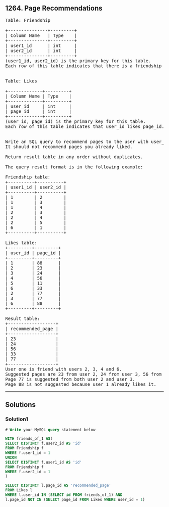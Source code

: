 ## 1264. Page Recommendations

<pre>
Table: Friendship

+---------------+---------+
| Column Name   | Type    |
+---------------+---------+
| user1_id      | int     |
| user2_id      | int     |
+---------------+---------+
(user1_id, user2_id) is the primary key for this table.
Each row of this table indicates that there is a friendship relation between user1_id and user2_id.
 

Table: Likes

+-------------+---------+
| Column Name | Type    |
+-------------+---------+
| user_id     | int     |
| page_id     | int     |
+-------------+---------+
(user_id, page_id) is the primary key for this table.
Each row of this table indicates that user_id likes page_id.
 

Write an SQL query to recommend pages to the user with user_id = 1 using the pages that your friends liked. 
It should not recommend pages you already liked.

Return result table in any order without duplicates.

The query result format is in the following example:

Friendship table:
+----------+----------+
| user1_id | user2_id |
+----------+----------+
| 1        | 2        |
| 1        | 3        |
| 1        | 4        |
| 2        | 3        |
| 2        | 4        |
| 2        | 5        |
| 6        | 1        |
+----------+----------+
 
Likes table:
+---------+---------+
| user_id | page_id |
+---------+---------+
| 1       | 88      |
| 2       | 23      |
| 3       | 24      |
| 4       | 56      |
| 5       | 11      |
| 6       | 33      |
| 2       | 77      |
| 3       | 77      |
| 6       | 88      |
+---------+---------+

Result table:
+------------------+
| recommended_page |
+------------------+
| 23               |
| 24               |
| 56               |
| 33               |
| 77               |
+------------------+
User one is friend with users 2, 3, 4 and 6.
Suggested pages are 23 from user 2, 24 from user 3, 56 from user 3 and 33 from user 6.
Page 77 is suggested from both user 2 and user 3.
Page 88 is not suggested because user 1 already likes it.
</pre>
--------------------------------------------------------------

## Solutions
### Solution1
```sql
# Write your MySQL query statement below

WITH friends_of_1 AS(
SELECT DISTINCT f.user2_id AS 'id'
FROM Friendship f
WHERE f.user1_id = 1
UNION
SELECT DISTINCT f.user1_id AS 'id'
FROM Friendship f
WHERE f.user2_id = 1    
)

SELECT DISTINCT l.page_id AS 'recommended_page'
FROM Likes l
WHERE l.user_id IN (SELECT id FROM friends_of_1) AND
l.page_id NOT IN (SELECT page_id FROM Likes WHERE user_id = 1)

```
